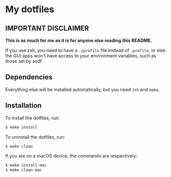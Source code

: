 # My dotfiles

## IMPORTANT DISCLAIMER

**This is as much for me as it is for anyone else reading this README.**

If you use zsh, you need to have a `.zprofile` file instead of `.profile`, or else the GUI apps won't have access to your environment variables, such as those set by asdf.

## Dependencies

Everything else will be installed automatically, but you need `zsh` and `make`.

## Installation

To install the dotfiles, run:

```bash
$ make install
```

To uninstall the dotfiles, run:

```bash
$ make clean
```

If you are on a macOS device, the commands are respectively:

```bash
$ make install-mac
$ make clean-mac
```
